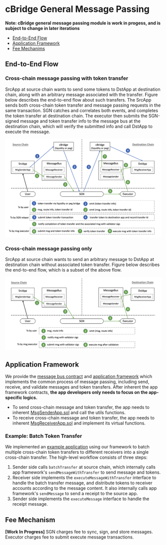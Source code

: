 # cBridge General Message Passing 

**Note: cBridge general message passing module is work in progess, and is subject to change in later iterations**

* [End-to-End Flow](#end-to-end-flow)
* [Application Framework](#application-framework)
* [Fee Mechanims](#fee-mechanism)

## End-to-End Flow

### Cross-chain message passing with token transfer
SrcApp at source chain wants to send some tokens to DstApp at destination chain, along with an arbitrary message associated with the transfer. Figure below describes the end-to-end flow about such transfers. The SrcApp sends both cross-chain token transfer and message passing requests in the same transaction. SGN catches and correlates both events, and completes the token transfer at destination chain. The executor then submits the SGN-signed message and token transfer info to the message bus at the destination chain, which will verify the submitted info and call DstApp to execute the message.

![MsgTransfer](pics/msg-transfer-flow.png "Figure 1: Cross-chain message passing with token transfer")

### Cross-chain message passing only

SrcApp at source chain wants to send an arbitrary message to DstApp at destination chain without associated token transfer. Figure below describes the end-to-end flow, which is a subset of the above flow.

![Msg](pics/msg-only-flow.png "Figure 1: Cross-chain message passing without token transfer")

## Application Framework

We provide the [message bus contract](./messagebus) and  [application framework](./framework) which implements the common process of message passing, including send, receive, and validate messages and token transfers. After inherent the app framework contracts, **the app developers only needs to focus on the app-specific logics.**

- To send cross-chain message and token transfer, the app needs to inherent [MsgSenderApp.sol](./framework/MsgSenderApp.sol) and call the utils functions. 
- To receive cross-chain message and token transfer, the app needs to inherent [MsgReceiverApp.sol](./framework/MsgReceiverApp.sol) and implement its virtual functions.

### Example: Batch Token Transfer

We implemented an [example application](./apps/BatchTransfer.sol) using our framework to batch multiple cross-chain token transfers to different receivers into a single cross-chain transfer. The high-level workflow consists of three steps:

1. Sender side calls `batchTransfer` at source chain, which internally calls app framework's `sendMessageWithTransfer` to send message and tokens.
2. Receiver side implements the `executeMessageWithTransfer` interface to handle the batch transfer message, and distribute tokens to receiver accounts according to the message content. It also internally calls app framework's `sendMessage` to send a receipt to the source app.
3. Sender side implements the `executeMessage` interface to handle the receipt message.

## Fee Mechanism

**[Work In Progress]** SGN charges fee to sync, sign, and store messages. Executor charges fee to submit execute message transactions.